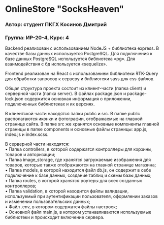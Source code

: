 # OnlineStore "SocksHeaven"
### Автор: студент ПКГХ Косинов Дмитрий 
### Группа: ИР-20-4, Курс: 4


Backend реализован с использованием NodeJS + библиотека express. В качестве базы данных используется PostgreSQL. Для подключения к базе данных PostgreSQL используется библиотека «pg». Для взаимодействия с бд используется «sequelize».

Frontend реализован на React с использованием библиотеки RTK-Query для обработки запросов к серверу и библиотеки sass для css файлов.

Общая структура проекта состоит из клиент-части (папка client) и серверной части (папка server). В файлах package.json и package-lock.json содержится основная информация о приложении, подключенных библиотеках и их версиях.

В клиентской части находятся папки public и src. В папке public располагаются иконки и фотографии, отображаемые на главной странице сайта. В папке src же хранятся основные компоненты главной страницы в папке components и основные файлы страницы: app.js, index.js и index.scss.

В серверной части находятся:<br />
  •	Папка controllers, в которой содержатся контроллеры для корзины, товаров и авторизации;<br />
  •	Папка image_storage, где хранятся загружаемые изображения для товаров, которые также отображаются на главной странице магазина;<br />
  •	Папка models, в которой находится файл db.js, он содержит в себе подключение к базе данных, создание таблиц и схемы базы данных;<br />
  •	Папка routes, в которой хранятся роутеры для всех созданных контроллеров;<br />
  •	Папка validation, в которой находится файлы валидации, используемый при аутентификации пользователя, оформлении заказов и изменении пользовательских данных;<br />
  •	Файл .env, в котором содержатся файлы настроек;<br />
  •	Основной файл main.js, в котором устанавливаются используемые библиотеки и происходит включение сервера.
  

